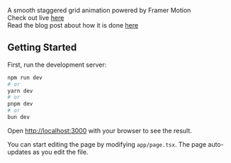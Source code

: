 A smooth staggered grid animation powered by Framer Motion <br />
Check out live [here](https://staggered-grid-animation.netlify.app/) <br />
Read the blog post about how it is done [here](https://portfolio-div.vercel.app/blog/create-stunning-staggered-grid-animation)
## Getting Started

First, run the development server:

```bash
npm run dev
# or
yarn dev
# or
pnpm dev
# or
bun dev
```

Open [http://localhost:3000](http://localhost:3000) with your browser to see the result.

You can start editing the page by modifying `app/page.tsx`. The page auto-updates as you edit the file.
